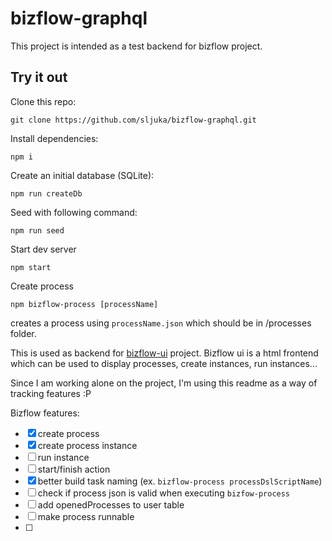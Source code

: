 # bizflow-graphql

This project is intended as a test backend for bizflow project.

## Try it out

Clone this repo:

`git clone https://github.com/sljuka/bizflow-graphql.git`

Install dependencies:

`npm i`

Create an initial database (SQLite):

`npm run createDb`

Seed with following command:

`npm run seed`

Start dev server

`npm start`

Create process

`npm bizflow-process [processName]`

creates a process using `processName.json` which should be in /processes folder.

This is used as backend for [bizflow-ui](https://github.com/sljuka/bizflow-ui) project.
Bizflow ui is a html frontend which can be used to display processes, create instances, run instances...

Since I am working alone on the project, I'm using this readme as a way of tracking features :P

Bizflow features:
- [x] create process
- [x] create process instance
- [ ] run instance
- [ ] start/finish action
- [x] better build task naming (ex. `bizflow-process processDslScriptName`)
- [ ] check if process json is valid when executing `bizfow-process`
- [ ] add openedProcesses to user table
- [ ] make process runnable
- [ ]
